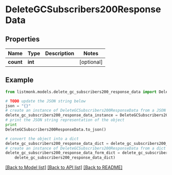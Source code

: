 # DeleteGCSubscribers200ResponseData


## Properties
Name | Type | Description | Notes
------------ | ------------- | ------------- | -------------
**count** | **int** |  | [optional] 

## Example

```python
from listmonk.models.delete_gc_subscribers200_response_data import DeleteGCSubscribers200ResponseData

# TODO update the JSON string below
json = "{}"
# create an instance of DeleteGCSubscribers200ResponseData from a JSON string
delete_gc_subscribers200_response_data_instance = DeleteGCSubscribers200ResponseData.from_json(json)
# print the JSON string representation of the object
print
DeleteGCSubscribers200ResponseData.to_json()

# convert the object into a dict
delete_gc_subscribers200_response_data_dict = delete_gc_subscribers200_response_data_instance.to_dict()
# create an instance of DeleteGCSubscribers200ResponseData from a dict
delete_gc_subscribers200_response_data_form_dict = delete_gc_subscribers200_response_data.from_dict(
    delete_gc_subscribers200_response_data_dict)
```
[[Back to Model list]](../README.md#documentation-for-models) [[Back to API list]](../README.md#documentation-for-api-endpoints) [[Back to README]](../README.md)


